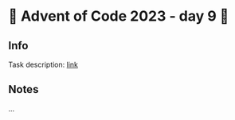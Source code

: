 # 🎄 Advent of Code 2023 - day 9 🎄

## Info

Task description: [link](https://adventofcode.com/2023/day/9)

## Notes

...
